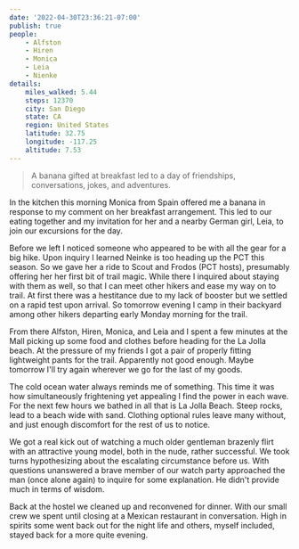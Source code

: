 ```yaml
---
date: '2022-04-30T23:36:21-07:00'
publish: true
people:
    - Alfston
    - Hiren
    - Monica
    - Leia
    - Nienke 
details:
    miles_walked: 5.44
    steps: 12370
    city: San Diego
    state: CA
    region: United States
    latitude: 32.75
    longitude: -117.25
    altitude: 7.53
---
```

> A banana gifted at breakfast led to a day of friendships, conversations, jokes, and adventures.

In the kitchen this morning Monica from Spain offered me a banana in response to my comment on her breakfast arrangement. This led to our eating together and my invitation for her and a nearby German girl, Leia, to join our excursions for the day. 

Before we left I noticed someone who appeared to be with all the gear for a big hike. Upon inquiry I learned Neinke is too heading up the PCT this season. So we gave her a ride to Scout and Frodos (PCT hosts), presumably offering her her first bit of trail magic. While there I inquired about staying with them as well, so that I can meet other hikers and ease my way on to trail. At first there was a hestitance due to my lack of booster but we settled on a rapid test upon arrival. So tomorrow evening I camp in their backyard among other hikers departing early Monday morning for the trail. 

From there Alfston, Hiren, Monica, and Leia and I spent a few minutes at the Mall picking up some food and clothes before heading for the La Jolla beach. At the pressure of my friends I got a pair of properly fitting lightweight pants for the trail. Apparently not good enough. Maybe tomorrow I'll try again wherever we go for the last of my goods. 

The cold ocean water always reminds me of something. This time it was how simultaneously frightening yet appealing I find the power in each wave. For the next few hours we bathed in all that is La Jolla Beach. Steep rocks, lead to a beach wide with sand. Clothing optional rules leave many without, and just enough discomfort for the rest of us to notice. 

We got a real kick out of watching a much older gentleman brazenly flirt with an attractive young model, both in the nude, rather successful. We took turns hypothesizing about the escalating circumstance before us. With questions unanswered a brave member of our watch party approached the man (once alone again) to inquire for some explanation. He didn't provide much in terms of wisdom. 

Back at the hostel we cleaned up and reconvened for dinner. With our small crew we spent until closing at a Mexican restaurant in conversation. High in spirits some went back out for the night life and others, myself included, stayed back for a more quite evening. 